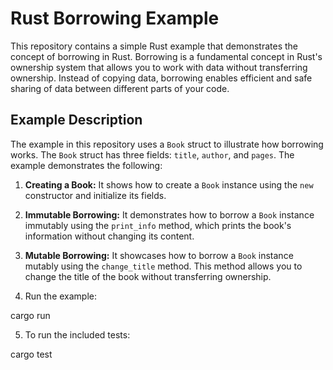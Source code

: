 # Rust Borrowing Example

This repository contains a simple Rust example that demonstrates the concept of borrowing in Rust. Borrowing is a fundamental concept in Rust's ownership system that allows you to work with data without transferring ownership. Instead of copying data, borrowing enables efficient and safe sharing of data between different parts of your code.

## Example Description

The example in this repository uses a `Book` struct to illustrate how borrowing works. The `Book` struct has three fields: `title`, `author`, and `pages`. The example demonstrates the following:

1. **Creating a Book:** It shows how to create a `Book` instance using the `new` constructor and initialize its fields.
   
2. **Immutable Borrowing:** It demonstrates how to borrow a `Book` instance immutably using the `print_info` method, which prints the book's information without changing its content.
   
3. **Mutable Borrowing:** It showcases how to borrow a `Book` instance mutably using the `change_title` method. This method allows you to change the title of the book without transferring ownership.


4. Run the example:

cargo run

5. To run the included tests:

cargo test
